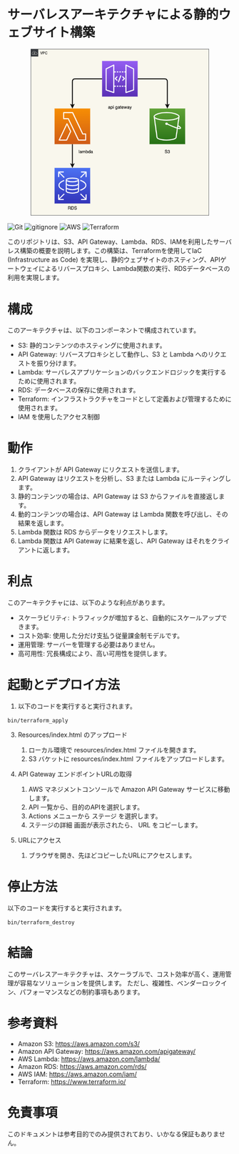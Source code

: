 # サーバレスアーキテクチャによる静的ウェブサイト構築

<p align="center">
  <img src="sources/aws.png" alt="animated" width="400">
</p>

![Git](https://img.shields.io/badge/GIT-E44C30?logo=git&logoColor=white)
![gitignore](https://img.shields.io/badge/gitignore%20io-204ECF?logo=gitignoredotio&logoColor=white)
![AWS](https://img.shields.io/badge/AWS-%23FF9900.svg?logo=amazon-aws&logoColor=white)
![Terraform](https://img.shields.io/badge/terraform-%235835CC.svg?logo=terraform&logoColor=white)

このリポジトリは、S3、API Gateway、Lambda、RDS、IAMを利用したサーバレス構築の概要を説明します。この構築は、Terraformを使用してIaC (Infrastructure as Code) を実現し、静的ウェブサイトのホスティング、APIゲートウェイによるリバースプロキシ、Lambda関数の実行、RDSデータベースの利用を実現します。

# 構成
このアーキテクチャは、以下のコンポーネントで構成されています。

+ S3: 静的コンテンツのホスティングに使用されます。
+ API Gateway: リバースプロキシとして動作し、S3 と Lambda へのリクエストを振り分けます。
+ Lambda: サーバレスアプリケーションのバックエンドロジックを実行するために使用されます。
+ RDS: データベースの保存に使用されます。
+ Terraform: インフラストラクチャをコードとして定義および管理するために使用されます。
+ IAM を使用したアクセス制御

# 動作
1. クライアントが API Gateway にリクエストを送信します。
2. API Gateway はリクエストを分析し、S3 または Lambda にルーティングします。
3. 静的コンテンツの場合は、API Gateway は S3 からファイルを直接返します。
4. 動的コンテンツの場合は、API Gateway は Lambda 関数を呼び出し、その結果を返します。
5. Lambda 関数は RDS からデータをリクエストします。
6. Lambda 関数は API Gateway に結果を返し、API Gateway はそれをクライアントに返します。

# 利点
このアーキテクチャには、以下のような利点があります。

+ スケーラビリティ: トラフィックが増加すると、自動的にスケールアップできます。
+ コスト効率: 使用した分だけ支払う従量課金制モデルです。
+ 運用管理: サーバーを管理する必要はありません。
+ 高可用性: 冗長構成により、高い可用性を提供します。

# 起動とデプロイ方法
1. 以下のコードを実行すると実行されます。
```
bin/terraform_apply
```

3. Resources/index.html のアップロード

    1. ローカル環境で resources/index.html ファイルを開きます。
    2. S3 バケットに resources/index.html ファイルをアップロードします。

2. API Gateway エンドポイントURLの取得
    1. AWS マネジメントコンソールで Amazon API Gateway サービスに移動します。
    2. API 一覧から、目的のAPIを選択します。
    3. Actions メニューから ステージ を選択します。
    4. ステージの詳細 画面が表示されたら、 URL をコピーします。

2. URLにアクセス
    1. ブラウザを開き、先ほどコピーしたURLにアクセスします。

# 停止方法
以下のコードを実行すると実行されます。
```
bin/terraform_destroy
```

# 結論
このサーバレスアーキテクチャは、スケーラブルで、コスト効率が高く、運用管理が容易なソリューションを提供します。 ただし、複雑性、ベンダーロックイン、パフォーマンスなどの制約事項もあります。

# 参考資料
+ Amazon S3: https://aws.amazon.com/s3/
+ Amazon API Gateway: https://aws.amazon.com/apigateway/
+ AWS Lambda: https://aws.amazon.com/lambda/
+ Amazon RDS: https://aws.amazon.com/rds/
+ AWS IAM: https://aws.amazon.com/iam/
+ Terraform: https://www.terraform.io/

# 免責事項
このドキュメントは参考目的でのみ提供されており、いかなる保証もありません。







